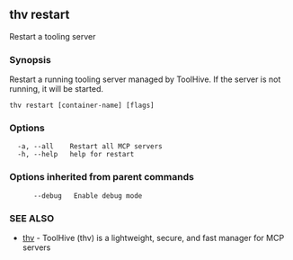 ## thv restart

Restart a tooling server

### Synopsis

Restart a running tooling server managed by ToolHive. If the server is not running, it will be started.

```
thv restart [container-name] [flags]
```

### Options

```
  -a, --all    Restart all MCP servers
  -h, --help   help for restart
```

### Options inherited from parent commands

```
      --debug   Enable debug mode
```

### SEE ALSO

* [thv](thv.md)	 - ToolHive (thv) is a lightweight, secure, and fast manager for MCP servers

